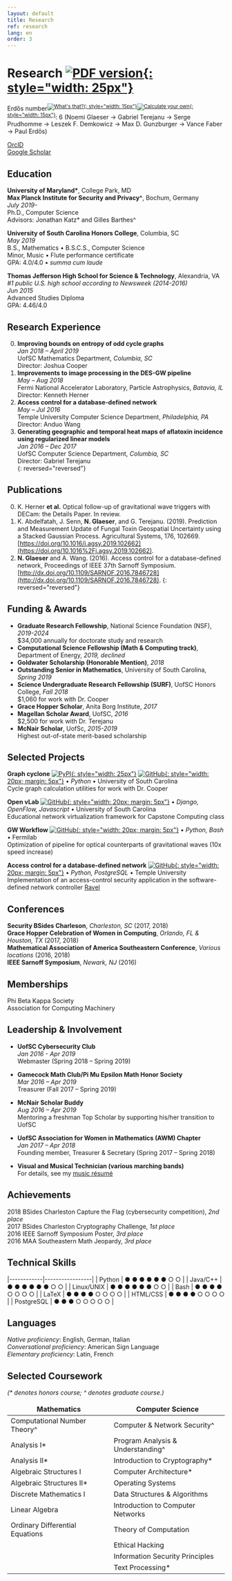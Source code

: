```yaml
---
layout: default
title: Research
ref: research
lang: en
order: 3
---
```


# Research [![PDF version](files/pdf.png "PDF version"){: style="width: 25px"}](files/Glaeser_CV_STEM5.pdf)

Erdős number<sup>[![What's that?](files/question.svg "What's that?"){: style="width: 15px"}](https://en.wikipedia.org/wiki/Erd%C5%91s_number)</sup><sup>[![Calculate your own](files/exclamation.svg "Calculate your own"){: style="width: 15px"}](https://mathscinet.ams.org/mathscinet/freeTools.html?version=2)</sup>: 
6 (Noemi Glaeser &#8594; Gabriel Terejanu &#8594; Serge Prudhomme &#8594; Leszek F. Demkowicz &#8594; Max D. Gunzburger &#8594; Vance Faber &#8594; Paul Erdős)

[OrcID](https://orcid.org/0000-0002-6464-2534)  
[Google Scholar](https://scholar.google.com/citations?user=NsdpCcgAAAAJ&hl=en&oi=ao)

## Education

**University of Maryland\***, College Park, MD  
**Max Planck Institute for Security and Privacy^**, Bochum, Germany  
*July 2019-*  
Ph.D., Computer Science  
Advisors: Jonathan Katz\* and Gilles Barthes^  

**University of South Carolina Honors College**, Columbia, SC  
*May 2019*  
B.S., Mathematics • B.S.C.S., Computer Science  
Minor, Music • Flute performance certificate  
GPA: 4.0/4.0 • *summa cum laude*  

**Thomas Jefferson High School for Science & Technology**, Alexandria, VA  
*#1 public U.S. high school according to Newsweek (2014-2016)*  
*Jun 2015*  
Advanced Studies Diploma  
GPA: 4.46/4.0  

## Research Experience

0. **Improving bounds on entropy of odd cycle graphs**  
*Jan 2018 – April 2019*  
UofSC Mathematics Department, *Columbia, SC*  
Director: Joshua Cooper  
0. **Improvements to image processing in the DES-GW pipeline**  
*May – Aug 2018*  
Fermi National Accelerator Laboratory, Particle Astrophysics, *Batavia, IL*  
Director: Kenneth Herner  
0. **Access control for a database-defined network**  
*May – Jul 2016*  
Temple University Computer Science Department, *Philadelphia, PA*  
Director: Anduo Wang  
0. **Generating geographic and temporal heat maps of aflatoxin incidence using regularized linear models**  
*Jan 2016 – Dec 2017*  
UofSC Computer Science Department, *Columbia, SC*  
Director: Gabriel Terejanu  
{: reversed="reversed"}

## Publications

0. K. Herner **et al.** Optical follow-up of gravitational wave triggers with DECam: the Details Paper. In review.
0. K. Abdelfatah, J. Senn, **N. Glaeser**, and G. Terejanu. (2019). Prediction and Measurement Update of Fungal Toxin Geospatial Uncertainty using a Stacked Gaussian Process. Agricultural Systems, 176, 102669. [https://doi.org/10.1016/j.agsy.2019.102662](https://doi.org/10.1016%2Fj.agsy.2019.102662).
0. **N. Glaeser** and A. Wang. (2016). Access control for a database-defined network, Proceedings of IEEE 37th Sarnoff Symposium. [http://dx.doi.org/10.1109/SARNOF.2016.7846728](http://dx.doi.org/10.1109/SARNOF.2016.7846728).
{: reversed="reversed"}

## Funding & Awards

- **Graduate Research Fellowship**, National Science Foundation (NSF), *2019-2024*  
$34,000 annually for doctorate study and research
- **Computational Science Fellowship (Math & Computing track)**, Department of Energy, *2019, declined*  
- **Goldwater Scholarship (Honorable Mention)**, *2018*  
- **Outstanding Senior in Mathematics**, University of South Carolina, *Spring 2019*  
- **Science Undergraduate Research Fellowship (SURF)**, UofSC Honors College, *Fall 2018*  
$1,060 for work with Dr. Cooper
- **Grace Hopper Scholar**, Anita Borg Institute, *2017*  
- **Magellan Scholar Award**, UofSC, *2016*  
$2,500 for work with Dr. Terejanu
- **McNair Scholar**, UofSc, *2015-2019*  
Highest out-of-state merit-based scholarship  

## Selected Projects 

**Graph cyclone**
[![PyPI](files/icon-pypi.svg "PyPI"){: style="width: 25px"}](https://pypi.org/project/graph-cyclone/)
[![GitHub](files/icon-github.svg "GitHub"){: style="width: 20px; margin: 5px"}](https://github.com/nglaeser/graph_cyclone)
• *Python* • University of South Carolina  
Cycle graph calculation utilities for work with Dr. Cooper

**Open vLab** 
[![GitHub](files/icon-github.svg "GitHub"){: style="width: 20px; margin: 5px"}](https://github.com/SCCapstone/OpenVLab)
• *Django, OpenFlow, Javascript* • University of South Carolina  
Educational network virtualization framework for Capstone Computing class

**GW Workflow** 
[![GitHub](files/icon-github.svg "GitHub"){: style="width: 20px; margin: 5px"}](https://github.com/SSantosLab/gw_workflow)
• *Python, Bash* • Fermilab  
Optimization of pipeline for optical counterparts of gravitational waves (10x speed increase)

**Access control for a database-defined network** 
[![GitHub](files/icon-github.svg "GitHub"){: style="width: 20px; margin: 5px"}](https://github.com/ravel-net/REU-access-control)
• *Python, PostgreSQL* • Temple University  
Implementation of an access-control security application in the software-defined network controller [Ravel](http://ravel-net.org/)

## Conferences

**Security BSides Charleson**, *Charleston, SC* (2017, 2018)  
**Grace Hopper Celebration of Women in Computing**, *Orlando, FL & Houston, TX* (2017, 2018)  
**Mathematical Association of America Southeastern Conference**, *Various locations* (2016, 2018)  
**IEEE Sarnoff Symposium**, *Newark, NJ* (2016)  

## Memberships

Phi Beta Kappa Society  
Association for Computing Machinery  

## Leadership & Involvement

- **UofSC Cybersecurity Club**  
*Jan 2016 - Apr 2019*  
Webmaster (Spring 2018 – Spring 2019)  

- **Gamecock Math Club/Pi Mu Epsilon Math Honor Society**  
*Mar 2016 – Apr 2019*  
Treasurer (Fall 2017 – Spring 2019)  

- **McNair Scholar Buddy**  
*Aug 2016 – Apr 2019*  
Mentoring a freshman Top Scholar by supporting his/her transition to UofSC  

- **UofSC Association for Women in Mathematics (AWM) Chapter**  
*Jan 2017 – Apr 2018*  
Founding member, Treasurer & Secretary (Spring 2017 – Spring 2018)  

- **Visual and Musical Technician (various marching bands)**  
For details, see my [music résumé](music.html)

## Achievements

2018 BSides Charleston Capture the Flag (cybersecurity competition), *2nd place*  
2017 BSides Charleston Cryptography Challenge, *1st place*  
2016 IEEE Sarnoff Symposium Poster, *3rd place*  
2016 MAA Southeastern Math Jeopardy, *3rd place*  

## Technical Skills

<style>
table, td, th {
    border: none;
    }
</style>

|------------|-----------------|
| Python     | &#9679; &#9679; &#9679; &#9679; &#9679; &#9679; &#9675; &#9675; |
| Java/C++   | &#9679; &#9679; &#9679; &#9679; &#9679; &#9679; &#9675; &#9675; |
| Linux/UNIX | &#9679; &#9679; &#9679; &#9679; &#9679; &#9679; &#9675; &#9675; |
| Bash       | &#9679; &#9679; &#9679; &#9679; &#9675; &#9675; &#9675; &#9675; | 
| LaTeX      | &#9679; &#9679; &#9679; &#9679; &#9675; &#9675; &#9675; &#9675; |
| HTML/CSS   | &#9679; &#9679; &#9679; &#9679; &#9675; &#9675; &#9675; &#9675; |
| PostgreSQL | &#9679; &#9679; &#9679; &#9675; &#9675; &#9675; &#9675; &#9675; |

## Languages

*Native proficiency*: English, German, Italian  
*Conversational proficiency*: American Sign Language  
*Elementary proficiency*: Latin, French  

## Selected Coursework
*(\* denotes honors course; ^ denotes graduate course.)*

| Mathematics | Computer Science |
|-------------|------------------|
|Computational Number Theory^    | Computer & Network Security^      |
|Analysis I\*                    | Program Analysis & Understanding^ |
|Analysis II\*                   | Introduction to Cryptography\*    |
|Algebraic Structures I          | Computer Architecture\*           |
|Algebraic Structures II\*       | Operating Systems                 |
|Discrete Mathematics I          | Data Structures & Algorithms      |
|Linear Algebra                  | Introduction to Computer Networks |
|Ordinary Differential Equations | Theory of Computation             |
|                                | Ethical Hacking                   |
|                                | Information Security Principles   |
|                                | Text Processing\*                 |
